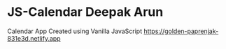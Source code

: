 # JS-Calendar Deepak Arun
Calendar App Created using Vanilla JavaScript
https://golden-paprenjak-831e3d.netlify.app
